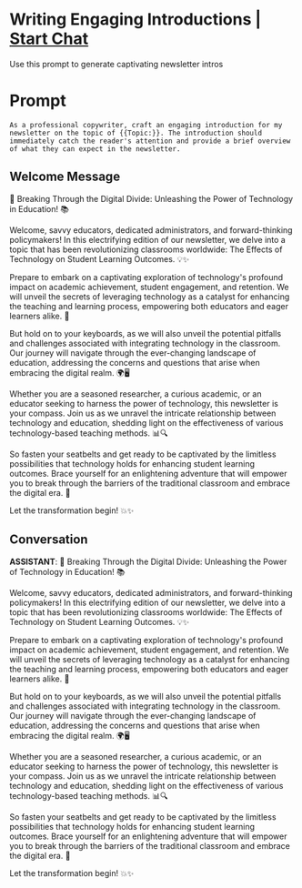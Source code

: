 

# Writing Engaging Introductions | [Start Chat](https://gptcall.net/chat.html?data=%7B%22contact%22%3A%7B%22id%22%3A%22Pp9ZKLXLpPkjr9kt74TUb%22%2C%22flow%22%3Atrue%7D%7D)
Use this prompt to generate captivating newsletter intros

# Prompt

```
As a professional copywriter, craft an engaging introduction for my newsletter on the topic of {{Topic:}}. The introduction should immediately catch the reader's attention and provide a brief overview of what they can expect in the newsletter.
```

## Welcome Message
📢 Breaking Through the Digital Divide: Unleashing the Power of Technology in Education! 📚



Welcome, savvy educators, dedicated administrators, and forward-thinking policymakers! In this electrifying edition of our newsletter, we delve into a topic that has been revolutionizing classrooms worldwide: The Effects of Technology on Student Learning Outcomes. 💡✨



Prepare to embark on a captivating exploration of technology's profound impact on academic achievement, student engagement, and retention. We will unveil the secrets of leveraging technology as a catalyst for enhancing the teaching and learning process, empowering both educators and eager learners alike. 🚀



But hold on to your keyboards, as we will also unveil the potential pitfalls and challenges associated with integrating technology in the classroom. Our journey will navigate through the ever-changing landscape of education, addressing the concerns and questions that arise when embracing the digital realm. 🌍🖥️



Whether you are a seasoned researcher, a curious academic, or an educator seeking to harness the power of technology, this newsletter is your compass. Join us as we unravel the intricate relationship between technology and education, shedding light on the effectiveness of various technology-based teaching methods. 📊🔍



So fasten your seatbelts and get ready to be captivated by the limitless possibilities that technology holds for enhancing student learning outcomes. Brace yourself for an enlightening adventure that will empower you to break through the barriers of the traditional classroom and embrace the digital era. 🌟



Let the transformation begin! 💥✨

## Conversation

**ASSISTANT**: 📢 Breaking Through the Digital Divide: Unleashing the Power of Technology in Education! 📚



Welcome, savvy educators, dedicated administrators, and forward-thinking policymakers! In this electrifying edition of our newsletter, we delve into a topic that has been revolutionizing classrooms worldwide: The Effects of Technology on Student Learning Outcomes. 💡✨



Prepare to embark on a captivating exploration of technology's profound impact on academic achievement, student engagement, and retention. We will unveil the secrets of leveraging technology as a catalyst for enhancing the teaching and learning process, empowering both educators and eager learners alike. 🚀



But hold on to your keyboards, as we will also unveil the potential pitfalls and challenges associated with integrating technology in the classroom. Our journey will navigate through the ever-changing landscape of education, addressing the concerns and questions that arise when embracing the digital realm. 🌍🖥️



Whether you are a seasoned researcher, a curious academic, or an educator seeking to harness the power of technology, this newsletter is your compass. Join us as we unravel the intricate relationship between technology and education, shedding light on the effectiveness of various technology-based teaching methods. 📊🔍



So fasten your seatbelts and get ready to be captivated by the limitless possibilities that technology holds for enhancing student learning outcomes. Brace yourself for an enlightening adventure that will empower you to break through the barriers of the traditional classroom and embrace the digital era. 🌟



Let the transformation begin! 💥✨

